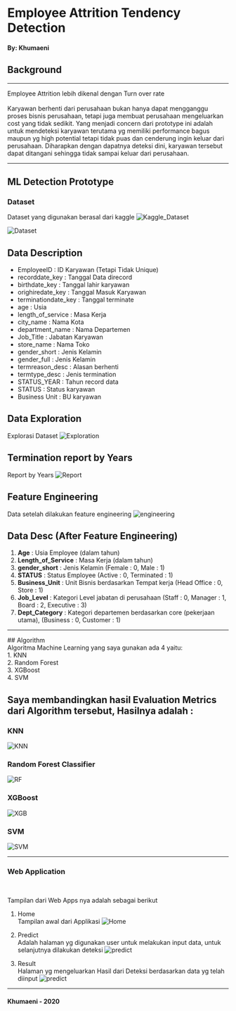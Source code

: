 # Employee Attrition Tendency Detection

#### By: Khumaeni

## Background

<hr>
Employee Attrition lebih dikenal dengan Turn over rate
<br><br>
Karyawan berhenti dari perusahaan bukan hanya dapat mengganggu proses bisnis perusahaan, tetapi juga membuat perusahaan mengeluarkan cost yang tidak sedikit.
Yang menjadi concern dari prototype ini adalah untuk mendeteksi karyawan terutama yg memiliki performance bagus maupun yg high potential tetapi tidak puas dan cenderung ingin keluar dari perusahaan. Diharapkan dengan dapatnya deteksi dini, karyawan tersebut dapat ditangani sehingga tidak sampai keluar dari perusahaan.
<br>
<hr>

## ML Detection Prototype

### Dataset
Dataset yang digunakan berasal dari kaggle 
![Kaggle_Dataset](https://www.kaggle.com/dredlaw/predict-employment-termination/data)

![Dataset](https://github.com/93kryptonian/Final_Project_Employee_Attrition/blob/master/images/dataset.PNG)

## Data Description
- EmployeeID : ID Karyawan (Tetapi Tidak Unique)
- recorddate_key : Tanggal Data direcord
- birthdate_key : Tanggal lahir karyawan
- orighiredate_key : Tanggal Masuk Karyawan
- terminationdate_key : Tanggal terminate
- age : Usia
- length_of_service : Masa Kerja
- city_name : Nama Kota
- department_name : Nama Departemen
- Job_Title : Jabatan Karyawan
- store_name : Nama Toko
- gender_short : Jenis Kelamin
- gender_full : Jenis Kelamin
- termreason_desc : Alasan berhenti
- termtype_desc : Jenis termination
- STATUS_YEAR : Tahun record data
- STATUS : Status karyawan
- Business Unit : BU karyawan

## Data Exploration
Explorasi Dataset
![Exploration](https://github.com/93kryptonian/Final_Project_Employee_Attrition/blob/master/images/Exploration.PNG)

## Termination report by Years
Report by Years
![Report](https://github.com/93kryptonian/Final_Project_Employee_Attrition/blob/master/images/years.PNG)

## Feature Engineering
Data setelah dilakukan feature engineering
![engineering](https://github.com/93kryptonian/Final_Project_Employee_Attrition/blob/master/images/engineering.PNG)

## Data Desc (After Feature Engineering)
1. **Age** : Usia Employee (dalam tahun)
2. **Length_of_Service** : Masa Kerja (dalam tahun)
3. **gender_short** : Jenis Kelamin (Female : 0, Male : 1)
4. **STATUS** : Status Employee (Active : 0, Terminated : 1)
5. **Business_Unit** : Unit Bisnis berdasarkan Tempat kerja (Head Office : 0, Store : 1)
6. **Job_Level** : Kategori Level jabatan di perusahaan (Staff : 0, Manager : 1, Board : 2, Executive : 3)
7. **Dept_Category** : Kategori departemen berdasarkan core (pekerjaan utama), (Business : 0, Customer : 1)
<hr>
## Algorithm 

<br>
Algoritma Machine Learning yang saya gunakan ada 4 yaitu:
<br>
1. KNN <br>
2. Random Forest <br>
3. XGBoost <br>
4. SVM <br>

## Saya membandingkan hasil Evaluation Metrics dari Algorithm tersebut, Hasilnya adalah :

### KNN
   ![KNN](https://github.com/93kryptonian/Final_Project_Employee_Attrition/blob/master/images/eva_KNN.PNG)

### Random Forest Classifier
   ![RF](https://github.com/93kryptonian/Final_Project_Employee_Attrition/blob/master/images/eva_RF.PNG)

### XGBoost
   ![XGB](https://github.com/93kryptonian/Final_Project_Employee_Attrition/blob/master/images/eva_XGB.PNG)

### SVM
   ![SVM](https://github.com/93kryptonian/Final_Project_Employee_Attrition/blob/master/images/eva_SVM.PNG)

<hr>

### Web Application

<br>

Tampilan dari Web Apps nya adalah sebagai berikut

1. Home <br>
Tampilan awal dari Applikasi
   ![Home](https://github.com/93kryptonian/Final_Project_Employee_Attrition/blob/master/images/Home.PNG)

2. Predict <br>
Adalah halaman yg digunakan user untuk melakukan input data, untuk selanjutnya dilakukan deteksi
   ![predict](https://github.com/93kryptonian/Final_Project_Employee_Attrition/blob/master/images/predict.PNG)

3. Result <br>
Halaman yg mengeluarkan Hasil dari Deteksi berdasarkan data yg telah diinput
   ![predict](https://github.com/93kryptonian/Final_Project_Employee_Attrition/blob/master/images/result.PNG)
<hr>

#### Khumaeni - 2020
